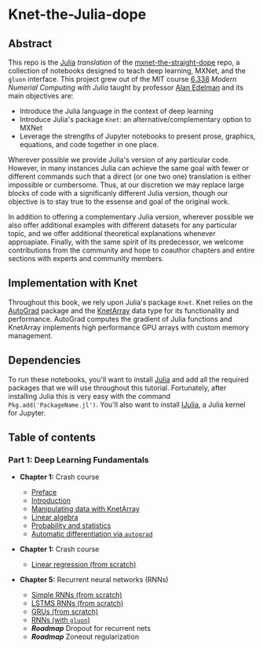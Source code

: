 # Knet-the-Julia-dope

## Abstract 

This repo is the [Julia](https://github.com/JuliaLang/julia) *translation* of the [mxnet-the-straight-dope](https://github.com/zackchase/mxnet-the-straight-dope) repo, a collection of notebooks designed to teach deep learning, MXNet, and the `gluon` interface. This project grew out of the MIT course [6.338](http://courses.csail.mit.edu/18.337/2017/) *Modern Numerial Computing with Julia* taught by professor [Alan Edelman](https://github.com/alanedelman) and its main objectives are:

* Introduce the Julia language in the context of deep learning
* Introduce Julia's package `Knet`: an alternative/complementary option to MXNet
* Leverage the strengths of Jupyter notebooks to present prose, graphics, equations, and code together in one place.

Wherever possible we provide Julia's version of any particular code. However, in many instances Julia can achieve the same goal with fewer or different commands such that a direct (or one two one) translation is either impossible or cumbersome. Thus, at our discretion we may replace large blocks of code with a significanly different Julia version, though our objective is to stay true to the essense and goal of the original work. 

In addition to offering a complementary Julia version, wherever possible we also offer additional examples with different datasets for any particular topic, and we offer additional theoretical explanations whenever approapiate. Finally, with the same spirit of its predecessor, we welcome contributions from the community and hope to coauthor chapters and entire sections with experts and community members. 

## Implementation with Knet

Throughout this book, we rely upon Julia's package `Knet`. Knet relies on the [AutoGrad](https://github.com/denizyuret/AutoGrad.jl) package and the [KnetArray](http://denizyuret.github.io/Knet.jl/latest/reference.html#KnetArray-1) data type for its functionality and performance. AutoGrad computes the gradient of Julia functions and KnetArray implements high performance GPU arrays with custom memory management.

## Dependencies 

To run these notebooks, you'll want to install [Julia](https://github.com/JuliaLang/julia) and add all the required packages that we will use throughout this tutorial. Fortunately, after installing Julia this is very easy with the command `Pkg.add('PackageName.jl')`. You'll also want to install [IJulia](https://github.com/JuliaLang/IJulia.jl), a Julia kernel for Jupyter. 

## Table of contents

### Part 1: Deep Learning Fundamentals
* **Chapter 1:** Crash course
    * [Preface](https://github.com/moralesq/Knet-the-Julia-dope/blob/master/chapter01_crashcourse/preface.ipynb)
    * [Introduction](https://github.com/moralesq/Knet-the-Julia-dope/blob/master/chapter01_crashcourse/introduction.ipynb)
    * [Manipulating data with KnetArray](https://github.com/moralesq/Knet-the-Julia-dope/blob/master/chapter01_crashcourse/KnetArray.ipynb)
    * [Linear algebra](https://github.com/moralesq/Knet-the-Julia-dope/blob/master/chapter01_crashcourse/linear-algebra.ipynb)
    * [Probability and statistics](https://github.com/moralesq/Knet-the-Julia-dope/blob/master/chapter01_crashcourse/probability.ipynb)
    * [Automatic differentiation via ``autograd``](https://github.com/moralesq/Knet-the-Julia-dope/blob/master/chapter01_crashcourse/autograd.ipynb)
    
 * **Chapter 1:** Crash course
     * [Linear regression (from scratch)](https://github.com/moralesq/Knet-the-Julia-dope/blob/master/chapter02_supervised-learning/Untitled.ipynb)
 
 
* **Chapter 5:** Recurrent neural networks (RNNs)
    * [Simple RNNs (from scratch)](https://github.com/moralesq/Knet-the-Julia-dope/blob/master/chapter05_recurrent-neural-networks/MLP.ipynb)
    * [LSTMS RNNs (from scratch)](https://github.com/moralesq/Knet-the-Julia-dope/blob/master/chapter05_recurrent-neural-networks/LSTM_shakespeare.ipynb)
    * [GRUs (from scratch)](https://github.com/zackchase/mxnet-the-straight-dope/blob/master/chapter05_recurrent-neural-networks/gru-scratch.ipynb)
    * [RNNs (with ``gluon``)](https://github.com/zackchase/mxnet-the-straight-dope/blob/master/chapter05_recurrent-neural-networks/rnns-gluon.ipynb)
    * ***Roadmap*** Dropout for recurrent nets
    * ***Roadmap*** Zoneout regularization